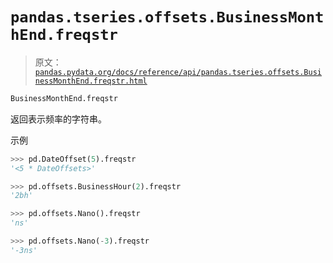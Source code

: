 # `pandas.tseries.offsets.BusinessMonthEnd.freqstr`

> 原文：[`pandas.pydata.org/docs/reference/api/pandas.tseries.offsets.BusinessMonthEnd.freqstr.html`](https://pandas.pydata.org/docs/reference/api/pandas.tseries.offsets.BusinessMonthEnd.freqstr.html)

```py
BusinessMonthEnd.freqstr
```

返回表示频率的字符串。

示例

```py
>>> pd.DateOffset(5).freqstr
'<5 * DateOffsets>' 
```

```py
>>> pd.offsets.BusinessHour(2).freqstr
'2bh' 
```

```py
>>> pd.offsets.Nano().freqstr
'ns' 
```

```py
>>> pd.offsets.Nano(-3).freqstr
'-3ns' 
```
